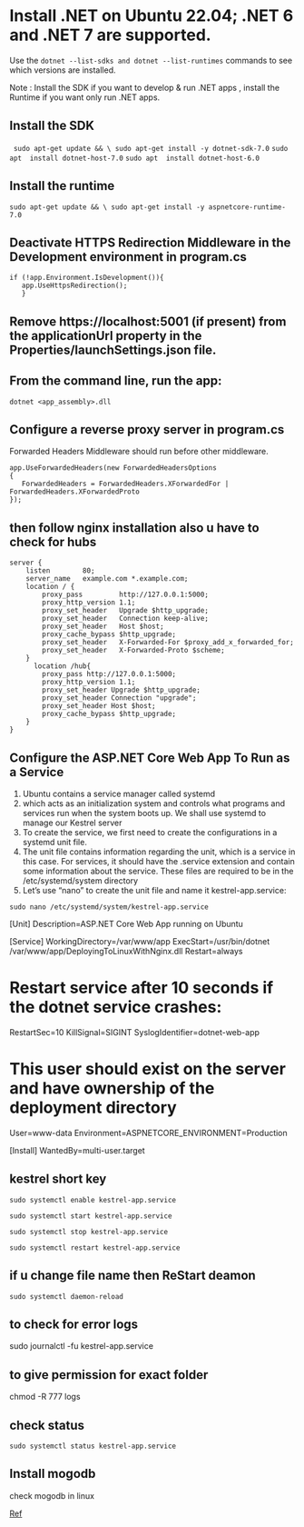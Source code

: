 #  Install .NET on Ubuntu 22.04; .NET 6 and .NET 7 are supported.

Use the ``` dotnet --list-sdks and dotnet --list-runtimes ``` commands to see which versions are installed.

Note : Install the SDK if you want to develop & run .NET apps , install the Runtime if you want only run .NET apps.

 ## Install the SDK
``` sudo apt-get update && \ sudo apt-get install -y dotnet-sdk-7.0```
``` sudo apt  install dotnet-host-7.0 ```
``` sudo apt  install dotnet-host-6.0 ```


 ##  Install the runtime

 ```sudo apt-get update && \ sudo apt-get install -y aspnetcore-runtime-7.0 ```

 ## Deactivate HTTPS Redirection Middleware in the Development environment  in program.cs 
 ```  
 if (!app.Environment.IsDevelopment()){
    app.UseHttpsRedirection();
    }
```

## Remove https://localhost:5001 (if present) from the applicationUrl property in the Properties/launchSettings.json file.

## From the command line, run the app: 
``` dotnet <app_assembly>.dll  ```

## Configure a reverse proxy server in program.cs 
 Forwarded Headers Middleware should run before other middleware.
 ``` 
 app.UseForwardedHeaders(new ForwardedHeadersOptions
{
    ForwardedHeaders = ForwardedHeaders.XForwardedFor | ForwardedHeaders.XForwardedProto
}); 
```


 ## then follow nginx installation also u have to check for hubs 

``` 
server {
    listen        80;
    server_name   example.com *.example.com;
    location / {
        proxy_pass         http://127.0.0.1:5000;
        proxy_http_version 1.1;
        proxy_set_header   Upgrade $http_upgrade;
        proxy_set_header   Connection keep-alive;
        proxy_set_header   Host $host;
        proxy_cache_bypass $http_upgrade;
        proxy_set_header   X-Forwarded-For $proxy_add_x_forwarded_for;
        proxy_set_header   X-Forwarded-Proto $scheme;
    }
      location /hub{
        proxy_pass http://127.0.0.1:5000;
        proxy_http_version 1.1;
        proxy_set_header Upgrade $http_upgrade;
        proxy_set_header Connection "upgrade";
        proxy_set_header Host $host;
        proxy_cache_bypass $http_upgrade;
    }
}
```

## Configure the ASP.NET Core Web App To Run as a Service
1. Ubuntu contains a service manager called systemd
2. which acts as an initialization system and controls what programs and services run when the system boots up. We shall use systemd to manage our Kestrel server
3. To create the service, we first need to create the configurations in a systemd unit file.
4. The unit file contains information regarding the unit, which is a service in this case. For services, it should have the .service extension and contain some information about the service. These files are required to be in the /etc/systemd/system directory
5. Let’s use “nano” to create the unit file and name it kestrel-app.service:

``` 
sudo nano /etc/systemd/system/kestrel-app.service

``` 
[Unit]
Description=ASP.NET Core Web App running on Ubuntu

[Service]
WorkingDirectory=/var/www/app
ExecStart=/usr/bin/dotnet /var/www/app/DeployingToLinuxWithNginx.dll
Restart=always
# Restart service after 10 seconds if the dotnet service crashes:
RestartSec=10
KillSignal=SIGINT
SyslogIdentifier=dotnet-web-app
# This user should exist on the server and have ownership of the deployment directory
User=www-data
Environment=ASPNETCORE_ENVIRONMENT=Production

[Install]
WantedBy=multi-user.target

## kestrel short key
```
sudo systemctl enable kestrel-app.service 
```
``` 
sudo systemctl start kestrel-app.service 
```
``` 
sudo systemctl stop kestrel-app.service
```
``` 
sudo systemctl restart kestrel-app.service
```
## if u change file name then ReStart deamon
``` sudo systemctl daemon-reload ```
## to check for error logs 
sudo journalctl -fu kestrel-app.service
## to give permission for exact folder 
chmod -R 777 logs
##  check status 
``` sudo systemctl status kestrel-app.service ``` 
## Install mogodb 
check mogodb in linux 


<a href="https://code-maze.com/deploy-aspnetcore-linux-nginx/"> Ref </a>
